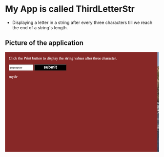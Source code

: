 # My App is called ThirdLetterStr

- Displaying   a letter in a string after every three characters till we reach the end of a string's length.

## Picture of the application
<img src="./image/Screen Shot 2021-06-23 at 4.26.43 PM.png">